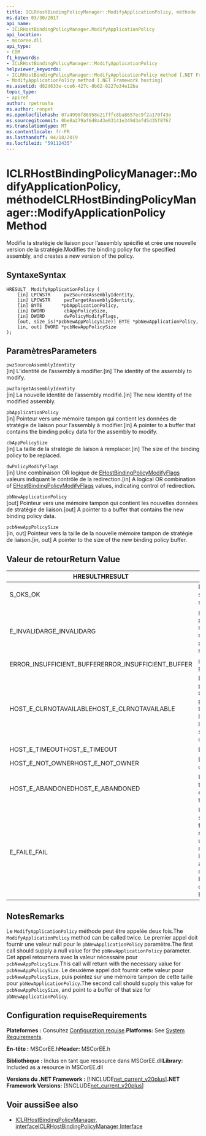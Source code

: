 ```yaml
---
title: ICLRHostBindingPolicyManager::ModifyApplicationPolicy, méthode
ms.date: 03/30/2017
api_name:
- ICLRHostBindingPolicyManager.ModifyApplicationPolicy
api_location:
- mscoree.dll
api_type:
- COM
f1_keywords:
- ICLRHostBindingPolicyManager::ModifyApplicationPolicy
helpviewer_keywords:
- ICLRHostBindingPolicyManager::ModifyApplicationPolicy method [.NET Framework hosting]
- ModifyApplicationPolicy method [.NET Framework hosting]
ms.assetid: d82d633e-cce6-427c-8b02-8227e34e12ba
topic_type:
- apiref
author: rpetrusha
ms.author: ronpet
ms.openlocfilehash: 07a4998f86958e21fffc8ba8657ec9f2a170f43e
ms.sourcegitcommit: 0be8a279af6d8a43e03141e349d3efd5d35f8767
ms.translationtype: MT
ms.contentlocale: fr-FR
ms.lasthandoff: 04/18/2019
ms.locfileid: "59112435"
---
```

# <a name="iclrhostbindingpolicymanagermodifyapplicationpolicy-method"></a><span data-ttu-id="5509d-102">ICLRHostBindingPolicyManager::ModifyApplicationPolicy, méthode</span><span class="sxs-lookup"><span data-stu-id="5509d-102">ICLRHostBindingPolicyManager::ModifyApplicationPolicy Method</span></span>
<span data-ttu-id="5509d-103">Modifie la stratégie de liaison pour l’assembly spécifié et crée une nouvelle version de la stratégie.</span><span class="sxs-lookup"><span data-stu-id="5509d-103">Modifies the binding policy for the specified assembly, and creates a new version of the policy.</span></span>  
  
## <a name="syntax"></a><span data-ttu-id="5509d-104">Syntaxe</span><span class="sxs-lookup"><span data-stu-id="5509d-104">Syntax</span></span>  
  
```  
HRESULT  ModifyApplicationPolicy (  
    [in] LPCWSTR     pwzSourceAssemblyIdentity,   
    [in] LPCWSTR     pwzTargetAssemblyIdentity,  
    [in] BYTE       *pbApplicationPolicy,  
    [in] DWORD       cbAppPolicySize,  
    [in] DWORD       dwPolicyModifyFlags,  
    [out, size_is(*pcbNewAppPolicySize)] BYTE *pbNewApplicationPolicy,   
    [in, out] DWORD *pcbNewAppPolicySize  
);  
```  
  
## <a name="parameters"></a><span data-ttu-id="5509d-105">Paramètres</span><span class="sxs-lookup"><span data-stu-id="5509d-105">Parameters</span></span>  
 `pwzSourceAssemblyIdentity`  
 <span data-ttu-id="5509d-106">[in] L’identité de l’assembly à modifier.</span><span class="sxs-lookup"><span data-stu-id="5509d-106">[in] The identity of the assembly to modify.</span></span>  
  
 `pwzTargetAssemblyIdentity`  
 <span data-ttu-id="5509d-107">[in] La nouvelle identité de l’assembly modifié.</span><span class="sxs-lookup"><span data-stu-id="5509d-107">[in] The new identity of the modified assembly.</span></span>  
  
 `pbApplicationPolicy`  
 <span data-ttu-id="5509d-108">[in] Pointeur vers une mémoire tampon qui contient les données de stratégie de liaison pour l’assembly à modifier.</span><span class="sxs-lookup"><span data-stu-id="5509d-108">[in] A pointer to a buffer that contains the binding policy data for the assembly to modify.</span></span>  
  
 `cbAppPolicySize`  
 <span data-ttu-id="5509d-109">[in] La taille de la stratégie de liaison à remplacer.</span><span class="sxs-lookup"><span data-stu-id="5509d-109">[in] The size of the binding policy to be replaced.</span></span>  
  
 `dwPolicyModifyFlags`  
 <span data-ttu-id="5509d-110">[in] Une combinaison OR logique de [EHostBindingPolicyModifyFlags](../../../../docs/framework/unmanaged-api/hosting/ehostbindingpolicymodifyflags-enumeration.md) valeurs indiquant le contrôle de la redirection.</span><span class="sxs-lookup"><span data-stu-id="5509d-110">[in] A logical OR combination of [EHostBindingPolicyModifyFlags](../../../../docs/framework/unmanaged-api/hosting/ehostbindingpolicymodifyflags-enumeration.md) values, indicating control of redirection.</span></span>  
  
 `pbNewApplicationPolicy`  
 <span data-ttu-id="5509d-111">[out] Pointeur vers une mémoire tampon qui contient les nouvelles données de stratégie de liaison.</span><span class="sxs-lookup"><span data-stu-id="5509d-111">[out] A pointer to a buffer that contains the new binding policy data.</span></span>  
  
 `pcbNewAppPolicySize`  
 <span data-ttu-id="5509d-112">[in, out] Pointeur vers la taille de la nouvelle mémoire tampon de stratégie de liaison.</span><span class="sxs-lookup"><span data-stu-id="5509d-112">[in, out] A pointer to the size of the new binding policy buffer.</span></span>  
  
## <a name="return-value"></a><span data-ttu-id="5509d-113">Valeur de retour</span><span class="sxs-lookup"><span data-stu-id="5509d-113">Return Value</span></span>  
  
|<span data-ttu-id="5509d-114">HRESULT</span><span class="sxs-lookup"><span data-stu-id="5509d-114">HRESULT</span></span>|<span data-ttu-id="5509d-115">Description</span><span class="sxs-lookup"><span data-stu-id="5509d-115">Description</span></span>|  
|-------------|-----------------|  
|<span data-ttu-id="5509d-116">S_OK</span><span class="sxs-lookup"><span data-stu-id="5509d-116">S_OK</span></span>|<span data-ttu-id="5509d-117">La stratégie a été modifiée avec succès.</span><span class="sxs-lookup"><span data-stu-id="5509d-117">The policy was modified successfully.</span></span>|  
|<span data-ttu-id="5509d-118">E_INVALIDARG</span><span class="sxs-lookup"><span data-stu-id="5509d-118">E_INVALIDARG</span></span>|<span data-ttu-id="5509d-119">`pwzSourceAssemblyIdentity` ou `pwzTargetAssemblyIdentity` était une référence null.</span><span class="sxs-lookup"><span data-stu-id="5509d-119">`pwzSourceAssemblyIdentity` or `pwzTargetAssemblyIdentity` was a null reference.</span></span>|  
|<span data-ttu-id="5509d-120">ERROR_INSUFFICIENT_BUFFER</span><span class="sxs-lookup"><span data-stu-id="5509d-120">ERROR_INSUFFICIENT_BUFFER</span></span>|<span data-ttu-id="5509d-121">`pbNewApplicationPolicy` est trop petit.</span><span class="sxs-lookup"><span data-stu-id="5509d-121">`pbNewApplicationPolicy` is too small.</span></span>|  
|<span data-ttu-id="5509d-122">HOST_E_CLRNOTAVAILABLE</span><span class="sxs-lookup"><span data-stu-id="5509d-122">HOST_E_CLRNOTAVAILABLE</span></span>|<span data-ttu-id="5509d-123">Le common language runtime (CLR) n’a pas été chargé dans un processus ou le CLR est dans un état dans lequel il ne peut pas exécuter le code managé ou traiter l’appel avec succès.</span><span class="sxs-lookup"><span data-stu-id="5509d-123">The common language runtime (CLR) has not been loaded into a process, or the CLR is in a state in which it cannot run managed code or process the call successfully.</span></span>|  
|<span data-ttu-id="5509d-124">HOST_E_TIMEOUT</span><span class="sxs-lookup"><span data-stu-id="5509d-124">HOST_E_TIMEOUT</span></span>|<span data-ttu-id="5509d-125">L’appel a expiré.</span><span class="sxs-lookup"><span data-stu-id="5509d-125">The call timed out.</span></span>|  
|<span data-ttu-id="5509d-126">HOST_E_NOT_OWNER</span><span class="sxs-lookup"><span data-stu-id="5509d-126">HOST_E_NOT_OWNER</span></span>|<span data-ttu-id="5509d-127">L’appelant ne possède pas le verrou.</span><span class="sxs-lookup"><span data-stu-id="5509d-127">The caller does not own the lock.</span></span>|  
|<span data-ttu-id="5509d-128">HOST_E_ABANDONED</span><span class="sxs-lookup"><span data-stu-id="5509d-128">HOST_E_ABANDONED</span></span>|<span data-ttu-id="5509d-129">Un événement a été annulé alors qu’un thread bloqué ou Fibre l’attendait.</span><span class="sxs-lookup"><span data-stu-id="5509d-129">An event was canceled while a blocked thread or fiber was waiting on it.</span></span>|  
|<span data-ttu-id="5509d-130">E_FAIL</span><span class="sxs-lookup"><span data-stu-id="5509d-130">E_FAIL</span></span>|<span data-ttu-id="5509d-131">Une défaillance catastrophique inconnue s’est produite.</span><span class="sxs-lookup"><span data-stu-id="5509d-131">An unknown catastrophic failure occurred.</span></span> <span data-ttu-id="5509d-132">Une fois une méthode retourne E_FAIL, le CLR n’est plus utilisable au sein du processus.</span><span class="sxs-lookup"><span data-stu-id="5509d-132">After a method returns E_FAIL, the CLR is no longer usable within the process.</span></span> <span data-ttu-id="5509d-133">Les appels suivants aux méthodes d’hébergement retournent HOST_E_CLRNOTAVAILABLE.</span><span class="sxs-lookup"><span data-stu-id="5509d-133">Subsequent calls to hosting methods return HOST_E_CLRNOTAVAILABLE.</span></span>|  
  
## <a name="remarks"></a><span data-ttu-id="5509d-134">Notes</span><span class="sxs-lookup"><span data-stu-id="5509d-134">Remarks</span></span>  
 <span data-ttu-id="5509d-135">Le `ModifyApplicationPolicy` méthode peut être appelée deux fois.</span><span class="sxs-lookup"><span data-stu-id="5509d-135">The `ModifyApplicationPolicy` method can be called twice.</span></span> <span data-ttu-id="5509d-136">Le premier appel doit fournir une valeur null pour le `pbNewApplicationPolicy` paramètre.</span><span class="sxs-lookup"><span data-stu-id="5509d-136">The first call should supply a null value for the `pbNewApplicationPolicy` parameter.</span></span> <span data-ttu-id="5509d-137">Cet appel retournera avec la valeur nécessaire pour `pcbNewAppPolicySize`.</span><span class="sxs-lookup"><span data-stu-id="5509d-137">This call will return with the necessary value for `pcbNewAppPolicySize`.</span></span> <span data-ttu-id="5509d-138">Le deuxième appel doit fournir cette valeur pour `pcbNewAppPolicySize`, puis pointez sur une mémoire tampon de cette taille pour `pbNewApplicationPolicy`.</span><span class="sxs-lookup"><span data-stu-id="5509d-138">The second call should supply this value for `pcbNewAppPolicySize`, and point to a buffer of that size for `pbNewApplicationPolicy`.</span></span>  
  
## <a name="requirements"></a><span data-ttu-id="5509d-139">Configuration requise</span><span class="sxs-lookup"><span data-stu-id="5509d-139">Requirements</span></span>  
 <span data-ttu-id="5509d-140">**Plateformes :** Consultez [Configuration requise](../../../../docs/framework/get-started/system-requirements.md).</span><span class="sxs-lookup"><span data-stu-id="5509d-140">**Platforms:** See [System Requirements](../../../../docs/framework/get-started/system-requirements.md).</span></span>  
  
 <span data-ttu-id="5509d-141">**En-tête :** MSCorEE.h</span><span class="sxs-lookup"><span data-stu-id="5509d-141">**Header:** MSCorEE.h</span></span>  
  
 <span data-ttu-id="5509d-142">**Bibliothèque :** Inclus en tant que ressource dans MSCorEE.dll</span><span class="sxs-lookup"><span data-stu-id="5509d-142">**Library:** Included as a resource in MSCorEE.dll</span></span>  
  
 <span data-ttu-id="5509d-143">**Versions du .NET Framework :** [!INCLUDE[net_current_v20plus](../../../../includes/net-current-v20plus-md.md)]</span><span class="sxs-lookup"><span data-stu-id="5509d-143">**.NET Framework Versions:** [!INCLUDE[net_current_v20plus](../../../../includes/net-current-v20plus-md.md)]</span></span>  
  
## <a name="see-also"></a><span data-ttu-id="5509d-144">Voir aussi</span><span class="sxs-lookup"><span data-stu-id="5509d-144">See also</span></span>

- [<span data-ttu-id="5509d-145">ICLRHostBindingPolicyManager, interface</span><span class="sxs-lookup"><span data-stu-id="5509d-145">ICLRHostBindingPolicyManager Interface</span></span>](../../../../docs/framework/unmanaged-api/hosting/iclrhostbindingpolicymanager-interface.md)

